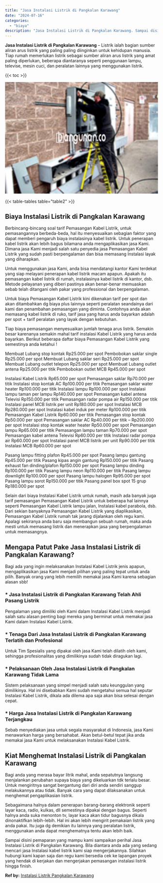 ```yaml
---
title: "Jasa Instalasi Listrik di Pangkalan Karawang"
date: "2024-07-16"
categories: 
  - "biaya"
description: "Jasa Instalasi Listrik di Pangkalan Karawang. Sampai disini pemaparan yang mampu kami sampaikan perihal Jasa Instalasi Listrik di Pangkalan Karawang. Bila di..."
---
```


**Jasa Instalasi Listrik di Pangkalan Karawang** – Listrik ialah bagian sumber aliran arus listrik yang paling paling diinginkan untuk kehidupan manusia. Tiap rumah memerlukan listrik sebagai sumber aliran arus listrik yang amat paling diperlukan, beberapa diantaranya seperti penggunaan lampu, televise, mesin cuci, dan peralatan lainnya yang menggunakan listrik.

{{< toc >}}

![Jasa Instalasi Listrik di Pangkalan Karawang](/images/instalasi-listrik-murah01.png)

{{< table-tables table="table2" >}}

## Biaya Instalasi Listrik di Pangkalan Karawang

Berbincang-bincang soal tarif Pemasangan Kabel Listrik, untuk pemasangannya berbeda-beda, hal itu menyesuaikan sebagian faktor yang dapat memberi pengaruh biaya instalasinya kabel listrik. Untuk penerapan kabel listrik akan lebih bagus bilamana anda mengaplikasikan jasa Kami. Dimana jasa Kami menjadi salah satu penyedia jasa Pemasangan Kabel Listrik yang sudah pasti berpengalaman dan bisa memasang Instalasi layak yang diharapkan.

Untuk menggunakan jasa Kami, anda bisa mendatangi kantor Kami terdekat yang siap melayani penerapan kabel listrik macam apapun. Apakah itu pemasangan kabel listrik di rumah, instalasinya kabel listrik di kantor, dsb. Metode pelayanan yang diberi pastinya akan benar-benar memuaskan sebab telah ditangani oleh pakar yang professional dan berpengalaman.

Untuk biaya Pemasangan Kabel Listrik kini dikenakan tarif per spot dan akan ditambahkan dg biaya plus lainnya seperti peralatan seandainya dari kami dan penambahan pemasangan yang diminta. Contohnya anda akan memasang kabel listrik di ruko, tarif jasa yang harus anda bayarkan adalah per spot + tarif peralatan yang layak dengan kebutuhan.

Tiap biaya pemasangan menyesuaikan jumlah tenaga arus listrik. Semakin besar karenanya semakin mahal tarif instalasi Kabel Listrik yang harus anda bayarkan. Berikut beberapa daftar biaya Pemasangan Kabel Listrik yang semestinya anda ketahui !

Membuat Lubang stop kontak Rp25.000 per spot Pembobokan saklar single Rp25.000 per spot Membuat Lubang saklar seri Rp25.000 per spot Membuat Lubang outlet telepon Rp25.000 per spot Membuat Lubang outlet antena Rp25.000 per titik Pembobokan outlet MCB Rp45.000 per spot

Instalasi Kabel Listrik Rp65.000 per spot Pemasangan saklar Rp70.000 per titik Instalasi stop kontak AC Rp100.000 per titik Pemasangan saklar water heater Rp100.000 per titik Instalasi lampu Rp100.000 per spot Instalasi lampu taman per lampu Rp140.000 per spot Pemasangan kabel antena Televisi Rp150.000 per titik Pemasangan radar pompa air Rp150.000 per titik Instalasi panel MCB listrik per unit Rp180.000 per spot Instalasi MCB Rp280.000 per spot Instalasi kabel induk per meter Rp100.000 per titik Pemasangan Kabel Listrik Rp60.000 per titik Pemasangan stop kontak Rp50.000 per spot Pemasangan saklar AC Rp40.000 per titik – Rp200.000 per spot Instalasi stop kontak water heater Rp50.000 per spot Pemasangan lampu Rp65.000 per titik Pemasangan lampu taman Rp70.000 per spot Pemasangan kabel antena Televisi Rp60.000 per titik Instalasi radar pompa air Rp60.000 per spot Instalasi panel MCB listrik per unit Rp90.000 per titik Instalasi MCB Rp60.000 per spot

Pasang lampu fitting plafon Rp45.000 per spot Pasang lampu gantung Rp45.000 per titik Pasang kipas angin gantung Rp150.000 per titik Pasang exhaust fan dinding/plafon Rp150.000 per spot Pasang lampu dinding Rp100.000 per titik Pasang lampu neon Rp110.000 per titik Pasang lampu downlight Rp100.000 per spot Pasang lampu halogen Rp95.000 per spot Pasang lampu sorot Rp150.000 per titik Pasang panel box spot 15 grup Rp180.000 per spot

Selain dari biaya Instalasi Kabel Listrik untuk rumah, masih ada banyak juga tarif pemasangan Pemasangan Kabel Listrik untuk beberapa hal lainnya seperti Pemasangan Kabel Listrik lampu jalan, Instalasi kabel parabola, dsb. Dari sekian banyaknya Pemasangan Kabel Listrik yang diaplikasikan, Pemasangan Kabel Listrik rumah tak jarang dijalankan oleh regu kami. Apalagi sekiranya anda baru saja membangun sebuah rumah, maka anda mesti untuk memasang listrik dan menerapkan jasa yang berpengalaman untuk memasangnya.

## Mengapa Patut Pake Jasa Instalasi Listrik di Pangkalan Karawang?

Bagi ada yang ingin melaksanakan Instalasi Kabel Listrik jenis apapun, mengaplikasikan jasa Kami menjadi pilihan yang paling tepat untuk anda pilih. Banyak orang yang lebih memilih memakai jasa Kami karena sebagian alasan sbb!

### \* Jasa Instalasi Listrik di Pangkalan Karawang Telah Ahli Pasang Listrik

Pengalaman yang dimiliki oleh Kami dalam Instalasi Kabel Listrik menjadi salah satu alasan penting bagi mereka yang berminat untuk memakai jasa Kami dalam Instalasi Kabel Listrik.

### \* Tenaga Dari Jasa Instalasi Listrik di Pangkalan Karawang Terlatih dan Profesional

Untuk Tim Spesialis yang dipakai oleh jasa Kami telah dilatih oleh kami, sehingga profesionalitas yang dimilikinya sudah tidak diragukan lagi.

### \* Pelaksanaan Oleh Jasa Instalasi Listrik di Pangkalan Karawang Tidak Lama

Sistem pelaksanaan yang simpel menjadi salah satu keunggulan yang dimilikinya. Hal ini disebabkan Kami sudah mengetahui semua hal seputar Instalasi Kabel Listrik, dikala ada dilema apa saja akan bisa selesai dengan cepat.

### \* Harga Jasa Instalasi Listrik di Pangkalan Karawang Terjangkau

Sebab menyediakan jasa untuk segala masyarakat di Indonesia, jasa Kami menawarkan harga yang bersahabat. Akan betul-betul tepat jika anda memakai jasa Kami untuk melaksanakan Instalasi Kabel Listrik.

## Kiat Menghemat Instalasi Listrik di Pangkalan Karawang


Bagi anda yang merasa bayar litrik mahal, anda sepatutnya langsung menjalankan perubahan supaya biaya yang dikeluarkan tdk terlalu besar. Untuk mengiritnya sangat bergantung dari diri anda sendiri sanggup melakukannya atau tidak. Banyak cara yang dapat dilaksanakan untuk menghemat pengaplikasian listrik.

Sebagaimana halnya dalam penerapan barang-barang elektronik seperti layar kaca, radio, kulkas, dll semestinya dipakai dengan bagus. Seperti halnya anda suka menonton tv, layar kaca akan tidur bagusnya dikala dinonaktifkan lebih-lebih. Hal ini akan lebih mengirit pemakaian listrik yang anda pakai. Itu juga dg demikian itu lainnya yang peralatan listrik, menggunakan anda dapat menghematnya tentu akan lebih baik.

Sampai disini pemaparan yang mampu kami sampaikan perihal Jasa Instalasi Listrik di Pangkalan Karawang. Bila diantara anda ada yang sedang mencari jasa Instalasi kabel listrik kami siap mengerjakannya. Silahkan hubungi kami kapan saja dan regu kami bersedia cek ke lapangan proyek yang hendak di kerjakan dan mengerjakan pemasangan instalasi listrik hingga finish.

**Ref by:** [Instalasi Listrik Pangkalan Karawang](https://id.wikipedia.org/wiki/Instalasi)
